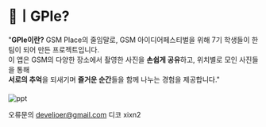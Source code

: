 # 🤔ㅣGPle?
"**GPle이란?** GSM Place의 줄임말로, GSM 아이디어페스티벌을 위해 7기 학생들이 한 팀이 되어 만든 프로젝트입니다.   
이 앱은 GSM의 다양한 장소에서 촬영한 사진을 **손쉽게 공유**하고, 위치별로 모인 사진들을 통해  
**서로의 추억**을 되새기며 **즐거운 순간**들을 함께 나누는 경험을 제공합니다."  
ㅤ    
![ppt](https://github.com/user-attachments/assets/fe8c2b3e-e0ee-49bd-9ac7-b2f8e8d30515)

오류문의
develioer@gmail.com
디코
xixn2
